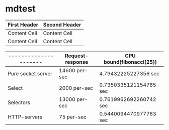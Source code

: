 # mdtest
| First Header  | Second Header |
| ------------- | ------------- |
| Content Cell  | Content Cell  |
| Content Cell  | Content Cell  |

|---------------------| Request-response| CPU bound(fibonacci(25)) | 
| --------------------|-----------------|--------------------------|
| Pure socket server  | 14600 per-sec   | 4.79432225227356 sec     |
| Select              | 2000  per-sec   | 0.7350335121154785 sec   |
| Selectors           | 13000 per-sec   | 0.7619962692260742 sec   |
| HTTP-servers        | 75    per-sec   | 0.5440094470977783 sec   |
